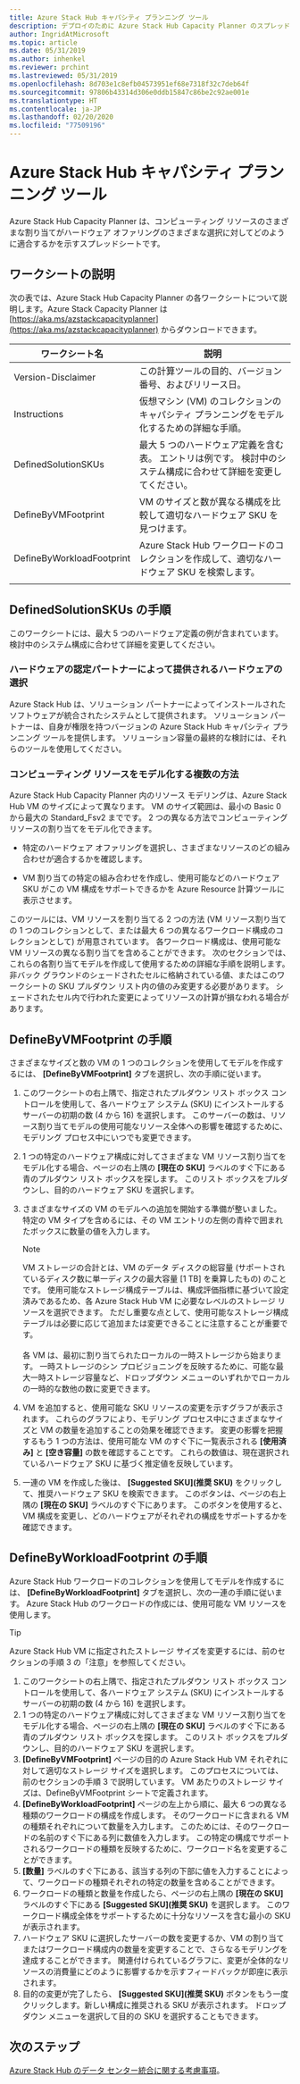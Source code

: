 ```yaml
---
title: Azure Stack Hub キャパシティ プランニング ツール
description: デプロイのために Azure Stack Hub Capacity Planner のスプレッドシートを使用する方法について説明します。
author: IngridAtMicrosoft
ms.topic: article
ms.date: 05/31/2019
ms.author: inhenkel
ms.reviewer: prchint
ms.lastreviewed: 05/31/2019
ms.openlocfilehash: 8d703e1c8efb04573951ef68e7318f32c7deb64f
ms.sourcegitcommit: 97806b43314d306e0ddb15847c86be2c92ae001e
ms.translationtype: HT
ms.contentlocale: ja-JP
ms.lasthandoff: 02/20/2020
ms.locfileid: "77509196"
---
```

# <a name="azure-stack-hub-capacity-planner"></a>Azure Stack Hub キャパシティ プランニング ツール

Azure Stack Hub Capacity Planner は、コンピューティング リソースのさまざまな割り当てがハードウェア オファリングのさまざまな選択に対してどのように適合するかを示すスプレッドシートです。

## <a name="worksheet-descriptions"></a>ワークシートの説明

次の表では、Azure Stack Hub Capacity Planner の各ワークシートについて説明します。Azure Stack Capacity Planner は [https://aka.ms/azstackcapacityplanner](https://aka.ms/azstackcapacityplanner) からダウンロードできます。

|ワークシート名|説明|
|-----|-----|
|Version-Disclaimer|この計算ツールの目的、バージョン番号、およびリリース日。|
|Instructions|仮想マシン (VM) のコレクションのキャパシティ プランニングをモデル化するための詳細な手順。|
|DefinedSolutionSKUs|最大 5 つのハードウェア定義を含む表。 エントリは例です。 検討中のシステム構成に合わせて詳細を変更してください。|
|DefineByVMFootprint|VM のサイズと数が異なる構成を比較して適切なハードウェア SKU を見つけます。|
|DefineByWorkloadFootprint|Azure Stack Hub ワークロードのコレクションを作成して、適切なハードウェア SKU を検索します。|
|  |  |

## <a name="definedsolutionskus-instructions"></a>DefinedSolutionSKUs の手順

このワークシートには、最大 5 つのハードウェア定義の例が含まれています。 検討中のシステム構成に合わせて詳細を変更してください。

### <a name="hardware-selections-provided-by-authorized-hardware-partners"></a>ハードウェアの認定パートナーによって提供されるハードウェアの選択

Azure Stack Hub は、ソリューション パートナーによってインストールされたソフトウェアが統合されたシステムとして提供されます。 ソリューション パートナーは、自身が権限を持つバージョンの Azure Stack Hub キャパシティ プランニング ツールを提供します。 ソリューション容量の最終的な検討には、それらのツールを使用してください。

### <a name="multiple-ways-to-model-computing-resources"></a>コンピューティング リソースをモデル化する複数の方法

Azure Stack Hub Capacity Planner 内のリソース モデリングは、Azure Stack Hub VM のサイズによって異なります。 VM のサイズ範囲は、最小の Basic 0 から最大の Standard_Fsv2 までです。 2 つの異なる方法でコンピューティング リソースの割り当てをモデル化できます。

- 特定のハードウェア オファリングを選択し、さまざまなリソースのどの組み合わせが適合するかを確認します。

- VM 割り当ての特定の組み合わせを作成し、使用可能などのハードウェア SKU がこの VM 構成をサポートできるかを Azure Resource 計算ツールに表示させます。

このツールには、VM リソースを割り当てる 2 つの方法 (VM リソース割り当ての 1 つのコレクションとして、または最大 6 つの異なるワークロード構成のコレクションとして) が用意されています。 各ワークロード構成は、使用可能な VM リソースの異なる割り当てを含めることができます。 次のセクションでは、これらの各割り当てモデルを作成して使用するための詳細な手順を説明します。 非バック グラウンドのシェードされたセルに格納されている値、またはこのワークシートの SKU プルダウン リスト内の値のみ変更する必要があります。 シェードされたセル内で行われた変更によってリソースの計算が損なわれる場合があります。

## <a name="definebyvmfootprint-instructions"></a>DefineByVMFootprint の手順

さまざまなサイズと数の VM の 1 つのコレクションを使用してモデルを作成するには、 **[DefineByVMFootprint]** タブを選択し、次の手順に従います。

1. このワークシートの右上隅で、指定されたプルダウン リスト ボックス コントロールを使用して、各ハードウェア システム (SKU) にインストールするサーバーの初期の数 (4 から 16) を選択します。 このサーバーの数は、リソース割り当てモデルの使用可能なリソース全体への影響を確認するために、モデリング プロセス中にいつでも変更できます。
2. 1 つの特定のハードウェア構成に対してさまざまな VM リソース割り当てをモデル化する場合、ページの右上隅の **[現在の SKU]** ラベルのすぐ下にある青のプルダウン リスト ボックスを探します。 このリスト ボックスをプルダウンし、目的のハードウェア SKU を選択します。
3. さまざまなサイズの VM のモデルへの追加を開始する準備が整いました。 特定の VM タイプを含めるには、その VM エントリの左側の青枠で囲まれたボックスに数量の値を入力します。

   > [!NOTE]
   > VM ストレージの合計とは、VM のデータ ディスクの総容量 (サポートされているディスク数に単一ディスクの最大容量 [1 TB] を乗算したもの) のことです。 使用可能なストレージ構成テーブルは、構成評価指標に基づいて設定済みであるため、各 Azure Stack Hub VM に必要なレベルのストレージ リソースを選択できます。 ただし重要な点として、使用可能なストレージ構成テーブルは必要に応じて追加または変更できることに注意することが重要です。 <br><br>各 VM は、最初に割り当てられたローカルの一時ストレージから始まります。 一時ストレージのシン プロビジョニングを反映するために、可能な最大一時ストレージ容量など、ドロップダウン メニューのいずれかでローカルの一時的な数他の数に変更できます。

4. VM を追加すると、使用可能な SKU リソースの変更を示すグラフが表示されます。 これらのグラフにより、モデリング プロセス中にさまざまなサイズと VM の数量を追加することの効果を確認できます。 変更の影響を把握するもう 1 つの方法は、使用可能な VM のすぐ下に一覧表示される **[使用済み]** と **[空き容量]** の数を確認することです。 これらの数値は、現在選択されているハードウェア SKU に基づく推定値を反映しています。
5. 一連の VM を作成した後は、 **[Suggested SKU]\(推奨 SKU\)** をクリックして、推奨ハードウェア SKU を検索できます。 このボタンは、ページの右上隅の **[現在の SKU]** ラベルのすぐ下にあります。 このボタンを使用すると、VM 構成を変更し、どのハードウェアがそれぞれの構成をサポートするかを確認できます。

## <a name="definebyworkloadfootprint-instructions"></a>DefineByWorkloadFootprint の手順

Azure Stack Hub ワークロードのコレクションを使用してモデルを作成するには、 **[DefineByWorkloadFootprint]** タブを選択し、次の一連の手順に従います。 Azure Stack Hub のワークロードの作成には、使用可能な VM リソースを使用します。

> [!TIP]
> Azure Stack Hub VM に指定されたストレージ サイズを変更するには、前のセクションの手順 3 の「注意」を参照してください。

1. このワークシートの右上隅で、指定されたプルダウン リスト ボックス コントロールを使用して、各ハードウェア システム (SKU) にインストールするサーバーの初期の数 (4 から 16) を選択します。
2. 1 つの特定のハードウェア構成に対してさまざまな VM リソース割り当てをモデル化する場合、ページの右上隅の **[現在の SKU]** ラベルのすぐ下にある青のプルダウン リスト ボックスを探します。 このリスト ボックスをプルダウンし、目的のハードウェア SKU を選択します。
3. **[DefineByVMFootprint]** ページの目的の Azure Stack Hub VM それぞれに対して適切なストレージ サイズを選択します。 このプロセスについては、前のセクションの手順 3 で説明しています。 VM あたりのストレージ サイズは、DefineByVMFootprint シートで定義されます。
4. **[DefineByWorkloadFootprint]** ページの左上から順に、最大 6 つの異なる種類のワークロードの構成を作成します。 そのワークロードに含まれる VM の種類それぞれについて数量を入力します。 このためには、そのワークロードの名前のすぐ下にある列に数値を入力します。 この特定の構成でサポートされるワークロードの種類を反映するために、ワークロード名を変更することができます。
5. **[数量]** ラベルのすぐ下にある、該当する列の下部に値を入力することによって、ワークロードの種類それぞれの特定の数量を含めることができます。
6. ワークロードの種類と数量を作成したら、ページの右上隅の **[現在の SKU]** ラベルのすぐ下にある **[Suggested SKU]\(推奨 SKU\)** を選択します。 このワークロード構成全体をサポートするために十分なリソースを含む最小の SKU が表示されます。
7. ハードウェア SKU に選択したサーバーの数を変更するか、VM の割り当てまたはワークロード構成内の数量を変更することで、さらなるモデリングを達成することができます。 関連付けられているグラフに、変更が全体的なリソースの消費量にどのように影響するかを示すフィードバックが即座に表示されます。
8. 目的の変更が完了したら、 **[Suggested SKU]\(推奨 SKU\)** ボタンをもう一度クリックします。新しい構成に推奨される SKU が表示されます。 ドロップダウン メニューを選択して目的の SKU を選択することもできます。

## <a name="next-steps"></a>次のステップ

[Azure Stack Hub のデータ センター統合に関する考慮事項](azure-stack-datacenter-integration.md)。
